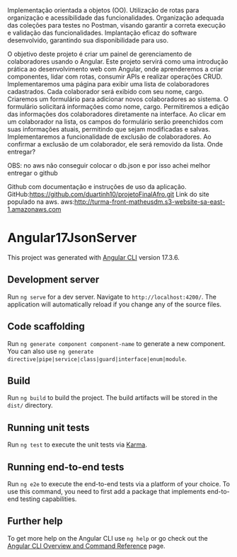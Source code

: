 Implementação orientada a objetos (OO).
Utilização de rotas para organização e acessibilidade das funcionalidades.
Organização adequada das coleções para testes no Postman, visando garantir a correta execução e validação das funcionalidades.
Implantação eficaz do software desenvolvido, garantindo sua disponibilidade para uso.

O objetivo deste projeto é criar um painel de gerenciamento de colaboradores usando o Angular. Este projeto servirá como uma introdução prática ao desenvolvimento web com Angular, onde aprenderemos a criar componentes, lidar com rotas, consumir APIs e realizar operações CRUD.
Implementaremos uma página para exibir uma lista de colaboradores cadastrados. Cada colaborador será exibido com seu nome, cargo.
Criaremos um formulário para adicionar novos colaboradores ao sistema. O formulário solicitará informações como nome, cargo.
Permitiremos a edição das informações dos colaboradores diretamente na interface. Ao clicar em um colaborador na lista, os campos do formulário serão preenchidos com suas informações atuais, permitindo que sejam modificadas e salvas.
Implementaremos a funcionalidade de exclusão de colaboradores. Ao confirmar a exclusão de um colaborador, ele será removido da lista.
Onde entregar?

OBS: no aws não conseguir colocar o db.json e por isso achei melhor entregar o github

Github com documentação e instruções de uso da aplicação.
GitHub:https://github.com/duartinh10/projetoFinalAfro.git
Link do site populado na aws.
aws:http://turma-front-matheusdm.s3-website-sa-east-1.amazonaws.com













































# Angular17JsonServer

This project was generated with [Angular CLI](https://github.com/angular/angular-cli) version 17.3.6.

## Development server

Run `ng serve` for a dev server. Navigate to `http://localhost:4200/`. The application will automatically reload if you change any of the source files.

## Code scaffolding

Run `ng generate component component-name` to generate a new component. You can also use `ng generate directive|pipe|service|class|guard|interface|enum|module`.

## Build

Run `ng build` to build the project. The build artifacts will be stored in the `dist/` directory.

## Running unit tests

Run `ng test` to execute the unit tests via [Karma](https://karma-runner.github.io).

## Running end-to-end tests

Run `ng e2e` to execute the end-to-end tests via a platform of your choice. To use this command, you need to first add a package that implements end-to-end testing capabilities.

## Further help

To get more help on the Angular CLI use `ng help` or go check out the [Angular CLI Overview and Command Reference](https://angular.io/cli) page.
